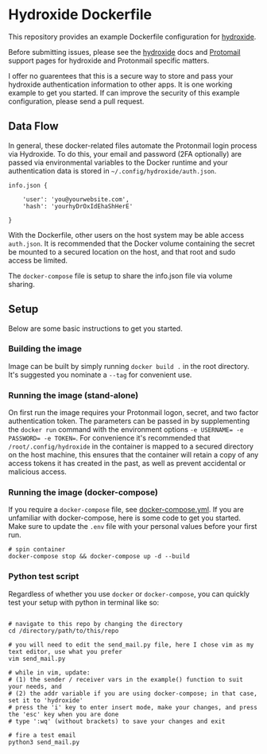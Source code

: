 # Hydroxide Dockerfile

This repository provides an example Dockerfile configuration for [hydroxide](https://github.com/emersion/hydroxide).

Before submitting issues, please see the [hydroxide](https://github.com/emersion/hydroxide) docs and [Protomail](https://protonmail.com/support/) support pages for hydroxide and Protonmail specific matters.

I offer no guarentees that this is a secure way to store and pass your hydroxide authentication information to other apps. It is one working example to get you started. If can improve the security of this example configuration, please send a pull request. 

## Data Flow

In general, these docker-related files automate the Protonmail login process via Hydroxide. To do this, your email and password (2FA optionally) are passed via environmental variables to the Docker runtime and your authentication data is stored in `~/.config/hydroxide/auth.json`. 

```
info.json {

	'user': 'you@yourwebsite.com',
	'hash': 'yourhyDrOxIdEhaShHerE'

}

```

With the Dockerfile, other users on the host system may be able access `auth.json`. It is recommended that the Docker volume containing the secret be mounted to a secured location on the host, and that root and sudo access be limited.

The `docker-compose` file is setup to share the info.json file via volume sharing.

## Setup

Below are some basic instructions to get you started.

### Building the image

Image can be built by simply running `docker build .` in the root directory. It's suggested you nominate a `--tag` for convenient use.

### Running the image (stand-alone)

On first run the image requires your Protonmail logon, secret, and two factor authentication token. The parameters can be passed in by supplementing the `docker run` command with the environment options `-e USERNAME= -e PASSWORD= -e TOKEN=`. For convenience it's recommended that `/root/.config/hydroxide` in the container is mapped to a secured directory on the host machine, this ensures that the container will retain a copy of any access tokens it has created in the past, as well as prevent accidental or malicious access.

### Running the image (docker-compose)

If you require a `docker-compose` file, see [docker-compose.yml](docker-compose.yml). If you are unfamiliar with docker-compose, here is some code to get you started. Make sure to update the `.env` file with your personal values before your first run.

```
# spin container 
docker-compose stop && docker-compose up -d --build 

```

### Python test script

Regardless of whether you use `docker` or `docker-compose`, you can quickly test your setup with python in terminal like so:

```

# navigate to this repo by changing the directory
cd /directory/path/to/this/repo

# you will need to edit the send_mail.py file, here I chose vim as my text editor, use what you prefer
vim send_mail.py

# while in vim, update:
# (1) the sender / receiver vars in the example() function to suit your needs, and
# (2) the addr variable if you are using docker-compose; in that case, set it to 'hydroxide'
# press the 'i' key to enter insert mode, make your changes, and press the 'esc' key when you are done
# type ':wq' (without brackets) to save your changes and exit 

# fire a test email
python3 send_mail.py

```
